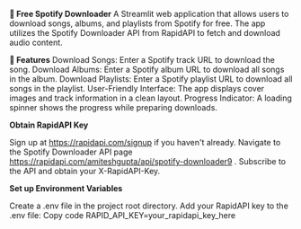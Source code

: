 **🎵 Free Spotify Downloader**
A Streamlit web application that allows users to download songs, albums, and playlists from Spotify for free. The app utilizes the Spotify Downloader API from RapidAPI to fetch and download audio content.

**🚀 Features**
Download Songs: Enter a Spotify track URL to download the song.
Download Albums: Enter a Spotify album URL to download all songs in the album.
Download Playlists: Enter a Spotify playlist URL to download all songs in the playlist.
User-Friendly Interface: The app displays cover images and track information in a clean layout.
Progress Indicator: A loading spinner shows the progress while preparing downloads.



**Obtain RapidAPI Key**

Sign up at https://rapidapi.com/signup if you haven't already.
Navigate to the Spotify Downloader API page https://rapidapi.com/amiteshgupta/api/spotify-downloader9 .
Subscribe to the API and obtain your X-RapidAPI-Key.

**Set up Environment Variables**

Create a .env file in the project root directory.
Add your RapidAPI key to the .env file:
Copy code
RAPID_API_KEY=your_rapidapi_key_here
